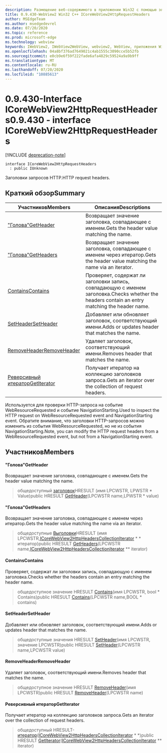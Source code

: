 ```yaml
---
description: Размещение веб-содержимого в приложении Win32 с помощью элемента управления Microsoft Edge WebView2
title: 0.9.430-WebView2 Win32 C++ ICoreWebView2HttpRequestHeaders
author: MSEdgeTeam
ms.author: msedgedevrel
ms.date: 07/20/2020
ms.topic: reference
ms.prod: microsoft-edge
ms.technology: webview
keywords: IWebView2, IWebView2WebView, webview2, WebView, приложения Win32, Win32, EDGE, ICoreWebView2, ICoreWebView2Host, элемент управления "веб-браузер", HTML Edge
ms.openlocfilehash: 04a8bf376ad7649021c4ab1555c3090cce5b52fb
ms.sourcegitcommit: e0cb9e6f59f222fade6afa4829c59524a9a9b9ff
ms.translationtype: MT
ms.contentlocale: ru-RU
ms.lasthandoff: 07/20/2020
ms.locfileid: "10885613"
---
```

# <span data-ttu-id="91356-104">0.9.430-Interface ICoreWebView2HttpRequestHeaders</span><span class="sxs-lookup"><span data-stu-id="91356-104">0.9.430 - interface ICoreWebView2HttpRequestHeaders</span></span> 

[!INCLUDE [deprecation-note](../../includes/deprecation-note.md)]

```
interface ICoreWebView2HttpRequestHeaders
  : public IUnknown
```

<span data-ttu-id="91356-105">Заголовки запросов HTTP.</span><span class="sxs-lookup"><span data-stu-id="91356-105">HTTP request headers.</span></span>

## <span data-ttu-id="91356-106">Краткий обзор</span><span class="sxs-lookup"><span data-stu-id="91356-106">Summary</span></span>

 <span data-ttu-id="91356-107">Участников</span><span class="sxs-lookup"><span data-stu-id="91356-107">Members</span></span>                        | <span data-ttu-id="91356-108">Описания</span><span class="sxs-lookup"><span data-stu-id="91356-108">Descriptions</span></span>
--------------------------------|---------------------------------------------
[<span data-ttu-id="91356-109">"Голова"</span><span class="sxs-lookup"><span data-stu-id="91356-109">GetHeader</span></span>](#getheader) | <span data-ttu-id="91356-110">Возвращает значение заголовка, совпадающее с именем.</span><span class="sxs-lookup"><span data-stu-id="91356-110">Gets the header value matching the name.</span></span>
[<span data-ttu-id="91356-111">"Голова"</span><span class="sxs-lookup"><span data-stu-id="91356-111">GetHeaders</span></span>](#getheaders) | <span data-ttu-id="91356-112">Возвращает значение заголовка, совпадающее с именем через итератор.</span><span class="sxs-lookup"><span data-stu-id="91356-112">Gets the header value matching the name via an iterator.</span></span>
[<span data-ttu-id="91356-113">Contains</span><span class="sxs-lookup"><span data-stu-id="91356-113">Contains</span></span>](#contains) | <span data-ttu-id="91356-114">Проверяет, содержат ли заголовки запись, совпадающую с именем заголовка.</span><span class="sxs-lookup"><span data-stu-id="91356-114">Checks whether the headers contain an entry matching the header name.</span></span>
[<span data-ttu-id="91356-115">SetHeader</span><span class="sxs-lookup"><span data-stu-id="91356-115">SetHeader</span></span>](#setheader) | <span data-ttu-id="91356-116">Добавляет или обновляет заголовок, соответствующий имени.</span><span class="sxs-lookup"><span data-stu-id="91356-116">Adds or updates header that matches the name.</span></span>
[<span data-ttu-id="91356-117">RemoveHeader</span><span class="sxs-lookup"><span data-stu-id="91356-117">RemoveHeader</span></span>](#removeheader) | <span data-ttu-id="91356-118">Удаляет заголовок, соответствующий имени.</span><span class="sxs-lookup"><span data-stu-id="91356-118">Removes header that matches the name.</span></span>
[<span data-ttu-id="91356-119">Реверсивный итератор</span><span class="sxs-lookup"><span data-stu-id="91356-119">GetIterator</span></span>](#getiterator) | <span data-ttu-id="91356-120">Получает итератор на коллекцию заголовков запроса.</span><span class="sxs-lookup"><span data-stu-id="91356-120">Gets an iterator over the collection of request headers.</span></span>

<span data-ttu-id="91356-121">Используется для проверки HTTP-запроса на событие WebResourceRequested и событие NavigationStarting.</span><span class="sxs-lookup"><span data-stu-id="91356-121">Used to inspect the HTTP request on WebResourceRequested event and NavigationStarting event.</span></span> <span data-ttu-id="91356-122">Обратите внимание, что заголовки HTTP-запросов можно изменить из события WebResourceRequested, но не из события NavigationStarting.</span><span class="sxs-lookup"><span data-stu-id="91356-122">Note, you can modify the HTTP request headers from a WebResourceRequested event, but not from a NavigationStarting event.</span></span>

## <span data-ttu-id="91356-123">Участников</span><span class="sxs-lookup"><span data-stu-id="91356-123">Members</span></span>

#### <span data-ttu-id="91356-124">"Голова"</span><span class="sxs-lookup"><span data-stu-id="91356-124">GetHeader</span></span> 

<span data-ttu-id="91356-125">Возвращает значение заголовка, совпадающее с именем.</span><span class="sxs-lookup"><span data-stu-id="91356-125">Gets the header value matching the name.</span></span>

> <span data-ttu-id="91356-126">общедоступный [заголовок](#getheader)HRESULT (имя LPCWSTR, LPWSTR \* Value)</span><span class="sxs-lookup"><span data-stu-id="91356-126">public HRESULT [GetHeader](#getheader)(LPCWSTR name,LPWSTR \* value)</span></span>

#### <span data-ttu-id="91356-127">"Голова"</span><span class="sxs-lookup"><span data-stu-id="91356-127">GetHeaders</span></span> 

<span data-ttu-id="91356-128">Возвращает значение заголовка, совпадающее с именем через итератор.</span><span class="sxs-lookup"><span data-stu-id="91356-128">Gets the header value matching the name via an iterator.</span></span>

> <span data-ttu-id="91356-129">общедоступные [Выголовки](#getheaders)HRESULT (имя LPCWSTR,[ICoreWebView2HttpHeadersCollectionIterator](ICoreWebView2HttpHeadersCollectionIterator.md) \* \* итератор)</span><span class="sxs-lookup"><span data-stu-id="91356-129">public HRESULT [GetHeaders](#getheaders)(LPCWSTR name,[ICoreWebView2HttpHeadersCollectionIterator](ICoreWebView2HttpHeadersCollectionIterator.md) \*\* iterator)</span></span>

#### <span data-ttu-id="91356-130">Contains</span><span class="sxs-lookup"><span data-stu-id="91356-130">Contains</span></span> 

<span data-ttu-id="91356-131">Проверяет, содержат ли заголовки запись, совпадающую с именем заголовка.</span><span class="sxs-lookup"><span data-stu-id="91356-131">Checks whether the headers contain an entry matching the header name.</span></span>

> <span data-ttu-id="91356-132">общедоступное значение HRESULT [Contains](#contains)(имя LPCWSTR, bool \* Contains)</span><span class="sxs-lookup"><span data-stu-id="91356-132">public HRESULT [Contains](#contains)(LPCWSTR name,BOOL \* contains)</span></span>

#### <span data-ttu-id="91356-133">SetHeader</span><span class="sxs-lookup"><span data-stu-id="91356-133">SetHeader</span></span> 

<span data-ttu-id="91356-134">Добавляет или обновляет заголовок, соответствующий имени.</span><span class="sxs-lookup"><span data-stu-id="91356-134">Adds or updates header that matches the name.</span></span>

> <span data-ttu-id="91356-135">общедоступные значения HRESULT [SetHeader](#setheader)(имя LPCWSTR, значение LPCWSTR)</span><span class="sxs-lookup"><span data-stu-id="91356-135">public HRESULT [SetHeader](#setheader)(LPCWSTR name,LPCWSTR value)</span></span>

#### <span data-ttu-id="91356-136">RemoveHeader</span><span class="sxs-lookup"><span data-stu-id="91356-136">RemoveHeader</span></span> 

<span data-ttu-id="91356-137">Удаляет заголовок, соответствующий имени.</span><span class="sxs-lookup"><span data-stu-id="91356-137">Removes header that matches the name.</span></span>

> <span data-ttu-id="91356-138">общедоступное значение HRESULT [RemoveHeader](#removeheader)(имя LPCWSTR)</span><span class="sxs-lookup"><span data-stu-id="91356-138">public HRESULT [RemoveHeader](#removeheader)(LPCWSTR name)</span></span>

#### <span data-ttu-id="91356-139">Реверсивный итератор</span><span class="sxs-lookup"><span data-stu-id="91356-139">GetIterator</span></span> 

<span data-ttu-id="91356-140">Получает итератор на коллекцию заголовков запроса.</span><span class="sxs-lookup"><span data-stu-id="91356-140">Gets an iterator over the collection of request headers.</span></span>

> <span data-ttu-id="91356-141">общедоступный HRESULT- [итератор](#getiterator)([ICoreWebView2HttpHeadersCollectionIterator](ICoreWebView2HttpHeadersCollectionIterator.md) \* \*)</span><span class="sxs-lookup"><span data-stu-id="91356-141">public HRESULT [GetIterator](#getiterator)([ICoreWebView2HttpHeadersCollectionIterator](ICoreWebView2HttpHeadersCollectionIterator.md) \*\* iterator)</span></span>

